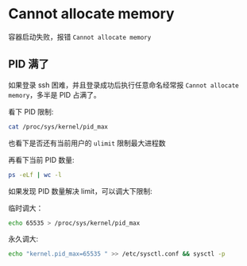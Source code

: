 # Cannot allocate memory

容器启动失败，报错 `Cannot allocate memory`

## PID 满了

如果登录 ssh 困难，并且登录成功后执行任意命名经常报 `Cannot allocate memory`，多半是 PID 占满了。

看下 PID 限制:

```bash
cat /proc/sys/kernel/pid_max
```

也看下是否还有当前用户的 `ulimit` 限制最大进程数

再看下当前 PID 数量:

```bash
ps -eLf | wc -l
```

如果发现 PID 数量解决 limit，可以调大下限制:

临时调大：

```bash
echo 65535 > /proc/sys/kernel/pid_max
```

永久调大:

```bash
echo "kernel.pid_max=65535 " >> /etc/sysctl.conf && sysctl -p
```

